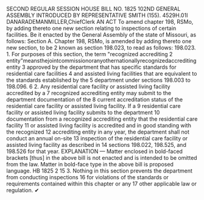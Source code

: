 SECOND REGULAR SESSION
HOUSE BILL NO. 1825
102ND GENERAL ASSEMBLY
INTRODUCED BY REPRESENTATIVE SMITH (155).
4529H.01I DANARADEMANMILLER,ChiefClerk
AN ACT
To amend chapter 198, RSMo, by adding thereto one new section relating to inspections of
certain facilities.
Be it enacted by the General Assembly of the state of Missouri, as follows:
Section A. Chapter 198, RSMo, is amended by adding thereto one new section, to be
2 known as section 198.023, to read as follows:
198.023. 1. For purposes of this section, the term "recognized accrediting
2 entity"meansthejointcommissionoranyothernationallyrecognizedaccreditingentity
3 approved by the department that has specific standards for residential care facilities
4 and assisted living facilities that are equivalent to the standards established by the
5 department under sections 198.003 to 198.096.
6 2. Any residential care facility or assisted living facility accredited by a
7 recognized accrediting entity may submit to the department documentation of the
8 current accreditation status of the residential care facility or assisted living facility. If a
9 residential care facility or assisted living facility submits to the department
10 documentation from a recognized accrediting entity that the residential care facility
11 or assisted living facility is accredited and in good standing with the recognized
12 accrediting entity in any year, the department shall not conduct an annual on-site
13 inspection of the residential care facility or assisted living facility as described in
14 sections 198.022, 198.525, and 198.526 for that year.
EXPLANATION — Matter enclosed in bold-faced brackets [thus] in the above bill is not enacted and is
intended to be omitted from the law. Matter in bold-face type in the above bill is proposed language.
HB 1825 2
15 3. Nothing in this section prevents the department from conducting inspections
16 for violations of the standards or requirements contained within this chapter or any
17 other applicable law or regulation.
✔